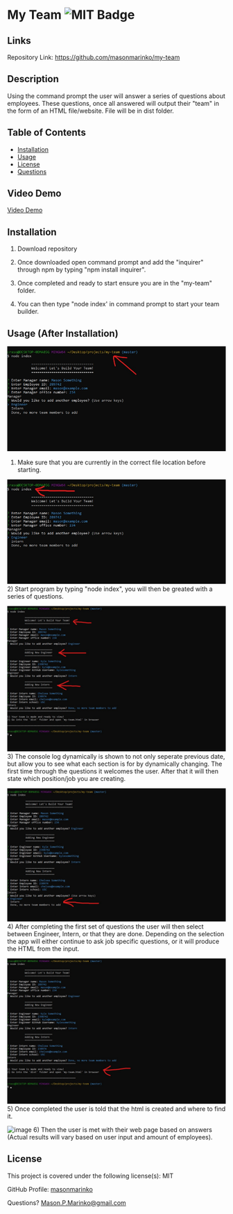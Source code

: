 # My Team ![MIT Badge](https://img.shields.io/badge/License-MIT-brightgreen)

## Links

Repository Link: https://github.com/masonmarinko/my-team

## Description

Using the command prompt the user will answer a series of questions about employees. These questions, once all answered will output their "team" in the form of an HTML file/website. File will be in dist folder.

## Table of Contents
* [Installation](#installation)
* [Usage](#usage)
* [License](#license)
* [Questions](#questions)

## Video Demo

 [Video Demo](https://youtu.be/KmWeR_OQQiE)

## Installation

1. Download repository

2. Once downloaded open command prompt and add the "inquirer" through npm by typing "npm install inquirer".

3. Once completed and ready to start ensure you are in the "my-team" folder.

4. You can then type "node index' in command prompt to start your team builder.

## Usage (After Installation)

![image](./images/file_check.jpg)
1) Make sure that you are currently in the correct file location before starting.

![image](./images/node_index.jpg)
2) Start program by typing "node index", you will then be greated with a series of questions.

![image](./images/dynamic_console.jpg)
3) The console log dynamically is shown to not only seperate previous date, but allow you to see what each section is for by dynamically changing. The first time through the questions it welcomes the user. After that it will then state which position/job you are creating.

![image](./images/selection.jpg)
4) After completing the first set of questions the user will then select between Engineer, Intern, or that they are done. Depending on the selection the app will either continue to ask job specific questions, or it will produce the HTML from the input.

![image](./images/completed.jpg)
5) Once completed the user is told that the html is created and where to find it.

![image](./images/final.jpg)
6) Then the user is met with their web page based on answers (Actual results will vary based on user input and amount of employees).

## License

This project is covered under the following license(s): MIT

GitHub Profile: [masonmarinko](https://github.com/masonmarinko)

Questions? <Mason.P.Marinko@gmail.com>
